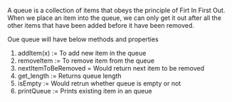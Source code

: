 A queue is a collection of items that obeys the principle of Firt In First Out. When we place an item into the queue, we can only get it out after all the other items that have been added before it have been removed.

Oue queue will have below methods and properties

1) addItem(x) :=  To add new item in the queue
2) removeItem := To remove item from the queue
3) nextItemToBeRemoved = Would return next item to be removed
4) get_length := Returns queue length
5) isEmpty := Would retrun whether queue is empty or not
6) printQueue := Prints existing item in an queue 
